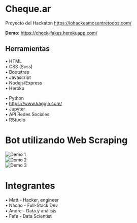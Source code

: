 # Cheque.ar

Proyecto del Hackatón https://lohackeamosentretodos.com/ 

**Demo:** https://check-fakes.herokuapp.com/  
  
## Herramientas  
• HTML  
• CSS (Scss)  
• Bootstrap  
• Javascript  
• Nodejs/Express  
• Heroku  
  
• Python  
• https://www.kaggle.com/  
• Jupyter  
• API Redes Sociales  
• RStudio  
  
# Bot utilizando Web Scraping
![Demo 1](https://raw.githubusercontent.com/NachoKai/chequea3/gh-pages/Funcionamiento%201.png)  
![Demo 2](https://raw.githubusercontent.com/NachoKai/chequea3/gh-pages/Funcionamiento%202.png)  
![Demo 3](https://raw.githubusercontent.com/NachoKai/chequea3/gh-pages/Funcionamiento%203.png)  

# Integrantes  
• Matt - Hacker, engineer  
• Nacho - Full-Stack Dev  
• Andre - Data y análisis  
• Fefe - Data Scientist  
